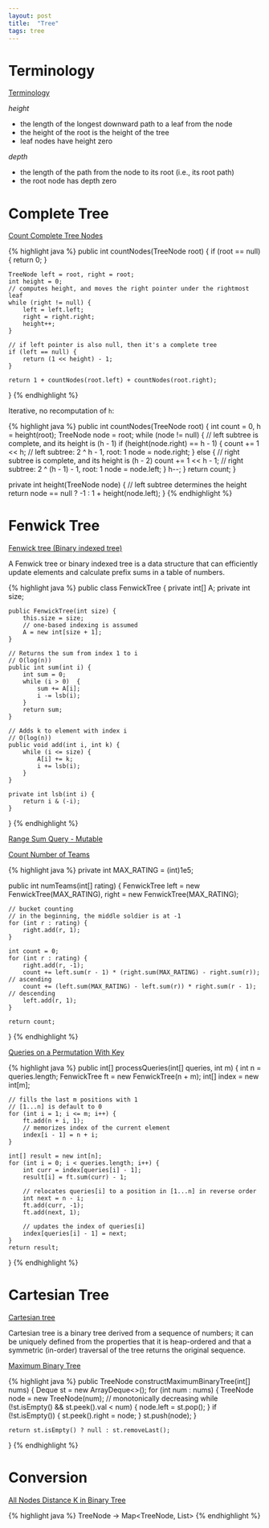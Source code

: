 ```yaml
---
layout: post
title:  "Tree"
tags: tree
---
```


# Terminology

[Terminology](https://en.wikipedia.org/wiki/Tree_(data_structure))

*height*
  * the length of the longest downward path to a leaf from the node
  * the height of the root is the height of the tree
  * leaf nodes have height zero

*depth*
  * the length of the path from the node to its root (i.e., its root path)
  * the root node has depth zero

# Complete Tree

[Count Complete Tree Nodes][count-complete-tree-nodes]

{% highlight java %}
public int countNodes(TreeNode root) {
    if (root == null) {
        return 0;
    }

    TreeNode left = root, right = root;
    int height = 0;
    // computes height, and moves the right pointer under the rightmost leaf
    while (right != null) {
        left = left.left;
        right = right.right;
        height++;
    }

    // if left pointer is also null, then it's a complete tree
    if (left == null) {
        return (1 << height) - 1;
    }

    return 1 + countNodes(root.left) + countNodes(root.right);
}
{% endhighlight %}

Iterative, no recomputation of `h`:

{% highlight java %}
public int countNodes(TreeNode root) {
    int count = 0, h = height(root);
    TreeNode node = root;
    while (node != null) {
        // left subtree is complete, and its height is (h - 1)
        if (height(node.right) == h - 1) {
            count += 1 << h;  // left subtree: 2 ^ h - 1, root: 1
            node = node.right;
        } else {  // right subtree is complete, and its height is (h - 2)
            count += 1 << h - 1;  // right subtree: 2 ^ (h - 1) - 1, root: 1
            node = node.left;
        }
        h--;
    }
    return count;
}

private int height(TreeNode node) {
    // left subtree determines the height
    return node == null ? -1 : 1 + height(node.left);
}
{% endhighlight %}

# Fenwick Tree

[Fenwick tree (Binary indexed tree)](https://en.wikipedia.org/wiki/Fenwick_tree)

A Fenwick tree or binary indexed tree is a data structure that can efficiently update elements and calculate prefix sums in a table of numbers.

{% highlight java %}
public class FenwickTree {
    private int[] A;
    private int size;

    public FenwickTree(int size) {
        this.size = size;
        // one-based indexing is assumed
        A = new int[size + 1];
    }

    // Returns the sum from index 1 to i
    // O(log(n))
    public int sum(int i) {
        int sum = 0;
        while (i > 0)  {
            sum += A[i];
            i -= lsb(i);
        }             
        return sum;
    }

    // Adds k to element with index i
    // O(log(n))
    public void add(int i, int k) {
        while (i <= size) {
            A[i] += k;
            i += lsb(i);
        }
    }

    private int lsb(int i) {
        return i & (-i);
    }
}
{% endhighlight %}

[Range Sum Query - Mutable][range-sum-query-mutable]

[Count Number of Teams][count-number-of-teams]

{% highlight java %}
private int MAX_RATING = (int)1e5;

public int numTeams(int[] rating) {
    FenwickTree left = new FenwickTree(MAX_RATING), right = new FenwickTree(MAX_RATING);

    // bucket counting
    // in the beginning, the middle soldier is at -1
    for (int r : rating) {
        right.add(r, 1);
    }

    int count = 0;
    for (int r : rating) {
        right.add(r, -1);
        count += left.sum(r - 1) * (right.sum(MAX_RATING) - right.sum(r));  // ascending
        count += (left.sum(MAX_RATING) - left.sum(r)) * right.sum(r - 1);  // descending
        left.add(r, 1);
    }

    return count;
}
{% endhighlight %}

[Queries on a Permutation With Key][queries-on-a-permutation-with-key]

{% highlight java %}
public int[] processQueries(int[] queries, int m) {
    int n = queries.length;
    FenwickTree ft = new FenwickTree(n + m);
    int[] index = new int[m];

    // fills the last m positions with 1
    // [1...n] is default to 0
    for (int i = 1; i <= m; i++) {
        ft.add(n + i, 1);
        // memorizes index of the current element
        index[i - 1] = n + i;
    }

    int[] result = new int[n];
    for (int i = 0; i < queries.length; i++) {
        int curr = index[queries[i] - 1];
        result[i] = ft.sum(curr) - 1;

        // relocates queries[i] to a position in [1...n] in reverse order
        int next = n - i;
        ft.add(curr, -1);
        ft.add(next, 1);

        // updates the index of queries[i]
        index[queries[i] - 1] = next;
    }
    return result;
}
{% endhighlight %}

# Cartesian Tree

[Cartesian tree](https://en.wikipedia.org/wiki/Cartesian_tree)

Cartesian tree is a binary tree derived from a sequence of numbers; it can be uniquely defined from the properties that it is heap-ordered and that a symmetric (in-order) traversal of the tree returns the original sequence. 

[Maximum Binary Tree][maximum-binary-tree]

{% highlight java %}
public TreeNode constructMaximumBinaryTree(int[] nums) {
    Deque<TreeNode> st = new ArrayDeque<>();
    for (int num : nums) {
        TreeNode node = new TreeNode(num);
        // monotonically decreasing
        while (!st.isEmpty() && st.peek().val < num) {
            node.left = st.pop();
        }
        if (!st.isEmpty()) {
            st.peek().right = node;
        }
        st.push(node);
    }

    return st.isEmpty() ? null : st.removeLast();
}
{% endhighlight %}

# Conversion

[All Nodes Distance K in Binary Tree][all-nodes-distance-k-in-binary-tree]

{% highlight java %}
TreeNode -> Map<TreeNode, List<TreeNode>>
{% endhighlight %}

[all-nodes-distance-k-in-binary-tree]: https://leetcode.com/problems/all-nodes-distance-k-in-binary-tree/
[count-complete-tree-nodes]: https://leetcode.com/problems/count-complete-tree-nodes/
[count-number-of-teams]: https://leetcode.com/problems/count-number-of-teams/
[maximum-binary-tree]: https://leetcode.com/problems/maximum-binary-tree/
[queries-on-a-permutation-with-key]: https://leetcode.com/problems/queries-on-a-permutation-with-key/
[range-sum-query-mutable]: https://leetcode.com/problems/range-sum-query-mutable/
